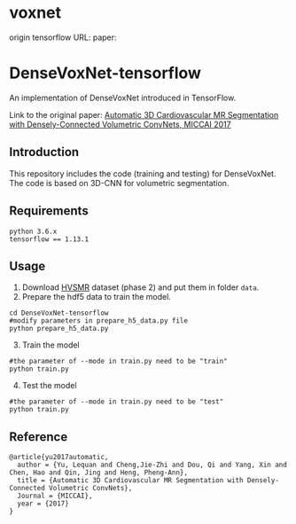 # voxnet
origin tensorflow  URL:
paper:
# DenseVoxNet-tensorflow
An implementation of DenseVoxNet introduced in TensorFlow.

Link to the original paper: [Automatic 3D Cardiovascular MR Segmentation with Densely-Connected Volumetric ConvNets, MICCAI 2017](https://arxiv.org/abs/1708.00573)

## Introduction
This repository includes the code (training and testing) for DenseVoxNet. The code is based on 3D-CNN for volumetric segmentation.

## Requirements
  ```
  python 3.6.x
  tensorflow == 1.13.1
  ```

## Usage
1. Download [HVSMR](http://segchd.csail.mit.edu/data.html) dataset (phase 2) and put them in folder ``data``.
2. Prepare the hdf5 data to train the model.
  ```shell
  cd DenseVoxNet-tensorflow
  #modify parameters in prepare_h5_data.py file
  python prepare_h5_data.py
  ```
3. Train the model
  ```shell
  #the parameter of --mode in train.py need to be "train"
  python train.py
  ```
4. Test the model
  ```shell
  #the parameter of --mode in train.py need to be "test"
  python train.py
  ```
  
## Reference
  ```
@article{yu2017automatic,
    author = {Yu, Lequan and Cheng,Jie-Zhi and Dou, Qi and Yang, Xin and Chen, Hao and Qin, Jing and Heng, Pheng-Ann},
    title = {Automatic 3D Cardiovascular MR Segmentation with Densely-Connected Volumetric ConvNets},
    Journal = {MICCAI},
    year = {2017}
  }
  ```
